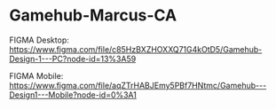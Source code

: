 # Gamehub-Marcus-CA

FIGMA Desktop: https://www.figma.com/file/c85HzBXZHOXXQ71G4kOtD5/Gamehub-Design-1---PC?node-id=13%3A59

FIGMA Mobile: https://www.figma.com/file/aqZTrHABJEmy5PBf7HNtmc/Gamehub---Design1---Mobile?node-id=0%3A1
